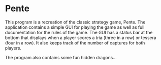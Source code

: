 # Pente
This program is a recreation of the classic strategy game, Pente.  The application contains a simple GUI for playing the game as well as full documentation for the rules of the game.  The GUI has a status bar at the bottom that displays when a player scores a tria (three in a row) or tessera (four in a row).  It also keeps track of the number of captures for both players.
 
 The program also contains some fun hidden dragons...
